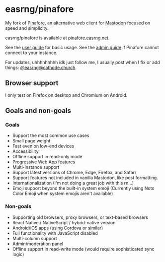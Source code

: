 # easrng/pinafore

My fork of [Pinafore](https://github.com/nolanlawson/pinafore), an alternative web client for [Mastodon](https://joinmastodon.org) focused on speed and simplicity.

easrng/pinafore is available at [pinafore.easrng.net](https://pinafore.easrng.net).

See the [user guide](https://github.com/easrng/pinafore/blob/main/docs/User-Guide.md) for basic usage. See the [admin guide](https://github.com/easrng/pinafore/blob/main/docs/Admin-Guide.md) if Pinafore cannot connect to your instance.

For updates, uhhhhhhhhh idk just follow me, I usually post when I fix or add things: [@easrng@cathode.church](https://cathode.church/@easrng).

## Browser support

I only test on Firefox on desktop and Chromium on Android.

## Goals and non-goals
### Goals

- Support the most common use cases
- Small page weight
- Fast even on low-end devices
- Accessibility
- Offline support in read-only mode
- Progressive Web App features
- Multi-instance support
- Support latest versions of Chrome, Edge, Firefox, and Safari
- Support features not included in vanilla Mastodon, like post formatting.
- Internationalization (I'm not doing a great job with this rn...)
- Emoji support beyond the built-in system emoji (Currently using Noto Color Emoji when system emojis aren't available)

### Non-goals

- Supporting old browsers, proxy browsers, or text-based browsers
- React Native / NativeScript / hybrid-native version
- Android/iOS apps (using Cordova or similar)
- Full functionality with JavaScript disabled
- Multi-column support
- Admin/moderation panel
- Offline support in read-write mode (would require sophisticated sync logic)